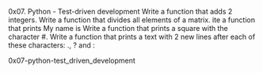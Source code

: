 0x07. Python - Test-driven development
Write a function that adds 2 integers.
Write a function that divides all elements of a matrix.
ite a function that prints My name is <first name> <last name>
Write a function that prints a square with the character #.
Write a function that prints a text with 2 new lines after each of these characters: ., ? and :

0x07-python-test_driven_development

